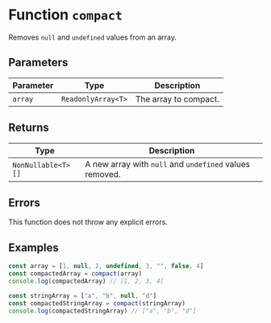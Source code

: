 # Function `compact`

Removes `null` and `undefined` values from an array.

## Parameters

| Parameter | Type               | Description           |
| --------- | ------------------ | --------------------- |
| `array`   | `ReadonlyArray<T>` | The array to compact. |

## Returns

| Type               | Description                                             |
| ------------------ | ------------------------------------------------------- |
| `NonNullable<T>[]` | A new array with `null` and `undefined` values removed. |

## Errors

This function does not throw any explicit errors.

## Examples

```typescript
const array = [1, null, 2, undefined, 3, "", false, 4]
const compactedArray = compact(array)
console.log(compactedArray) // [1, 2, 3, 4]

const stringArray = ["a", "b", null, "d"]
const compactedStringArray = compact(stringArray)
console.log(compactedStringArray) // ["a", "b", "d"]
```
